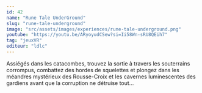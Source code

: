 ```yaml
---
id: 42
name: "Rune Tale UnderGround"
slug: "rune-tale-underground"
image: "src/assets/images/experiences/rune-tale-underground.png"
youtube: "https://youtu.be/ARyoyudCSew?si=Ii58Wn-sRU8QEih7"
tag: "jeuxVR"
editeur: "ldlc"
---
```


Assiégés dans les catacombes, trouvez la sortie à
travers les souterrains corrompus, combattez des
hordes de squelettes et plongez dans les méandres
mystérieux des Rousse-Croix et les cavernes
luminescentes des gardiens avant que la corruption
ne détruise tout...
